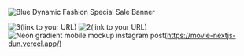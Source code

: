 ![Blue Dynamic Fashion Special Sale Banner](https://user-images.githubusercontent.com/57059357/203512105-2001c815-2da6-4187-9052-2e2d0f0d1e9c.gif)

![3](https://user-images.githubusercontent.com/57059357/203519647-950db0b2-49dd-4710-9a60-3765d535c6e7.png)(link to your URL)
![2](https://user-images.githubusercontent.com/57059357/203519666-917cfca2-96c0-429e-9b0a-001f4071459b.png)(link to your URL)
![Neon gradient mobile mockup instagram post ](https://user-images.githubusercontent.com/57059357/223711626-c00d3502-22a8-41dd-bd29-3d1bea1861aa.png)(https://movie-nextjs-dun.vercel.app/)
